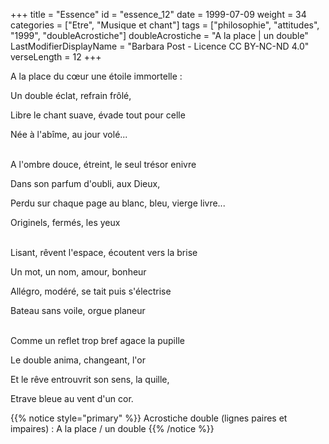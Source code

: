 +++
title = "Essence"
id = "essence_12"
date = 1999-07-09
weight = 34
categories = ["Etre", "Musique et chant"]
tags = ["philosophie", "attitudes", "1999", "doubleAcrostiche"]
doubleAcrostiche = "A la place | un double"
LastModifierDisplayName = "Barbara Post - Licence CC BY-NC-ND 4.0"
verseLength = 12
+++

A la place du cœur une étoile immortelle :

Un double éclat, refrain frôlé,

Libre le chant suave, évade tout pour celle

Née à l'abîme, au jour volé...

 \
A l'ombre douce, étreint, le seul trésor enivre

Dans son parfum d'oubli, aux Dieux,

Perdu sur chaque page au blanc, bleu, vierge livre...

Originels, fermés, les yeux

 \
Lisant, rêvent l'espace, écoutent vers la brise

Un mot, un nom, amour, bonheur

Allégro, modéré, se tait puis s'électrise

Bateau sans voile, orgue planeur

 \
Comme un reflet trop bref agace la pupille

Le double anima, changeant, l'or

Et le rêve entrouvrit son sens, la quille,

Etrave bleue au vent d'un cor.

{{% notice style="primary" %}}
Acrostiche double (lignes paires et impaires) : A la place / un double
{{% /notice %}}
